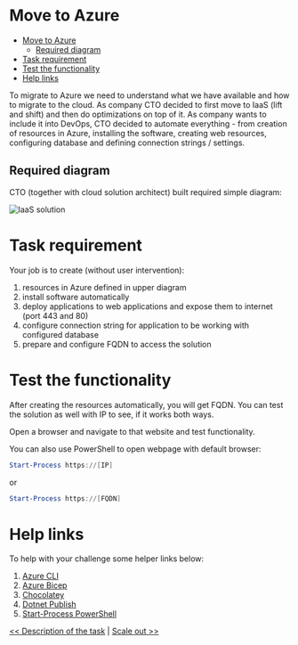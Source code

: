 ﻿# Move to Azure

<!-- TOC -->
* [Move to Azure](#move-to-azure)
  * [Required diagram](#required-diagram)
* [Task requirement](#task-requirement)
* [Test the functionality](#test-the-functionality)
* [Help links](#help-links)
<!-- TOC -->

To migrate to Azure we need to understand what we have available and how to migrate to the cloud. As company CTO decided
to first move to IaaS (lift and shift) and then do optimizations on top of it. As company wants to include it into
DevOps, CTO decided to automate everything - from creation of resources in Azure, installing the software, creating web
resources, configuring database and defining connection strings / settings.

## Required diagram

CTO (together with cloud solution architect) built required simple diagram:

![IaaS solution](https://webeudatastorage.blob.core.windows.net/web/AzureIaaS.png)

# Task requirement

Your job is to create (without user intervention):

1. resources in Azure defined in upper diagram
2. install software automatically 
3. deploy applications to web applications and expose them to internet (port 443 and 80)
4. configure connection string for application to be working with configured database
5. prepare and configure FQDN to access the solution 

# Test the functionality

After creating the resources automatically, you will get FQDN. You can test the solution as well with IP to see, if it
works both ways.

Open a browser and navigate to that website and test functionality.

You can also use PowerShell to open webpage with default browser:

``` powershell
Start-Process https://[IP]
```

or 

``` powershell
Start-Process https://[FQDN]
```

# Help links

To help with your challenge some helper links below:

1. [Azure CLI](https://docs.microsoft.com/en-us/cli/azure/)
2. [Azure Bicep](https://docs.microsoft.com/en-us/azure/azure-resource-manager/bicep/overview?tabs=bicep)
2. [Chocolatey](https://chocolatey.org/)
3. [Dotnet Publish](https://docs.microsoft.com/en-us/dotnet/core/tools/dotnet-publish)
4. [Start-Process PowerShell](https://docs.microsoft.com/en-us/powershell/module/microsoft.powershell.management/start-process?view=powershell-7.2)

[<< Description of the task](./00-init.md) | [Scale out >>](./02-Scale-Solution.md)